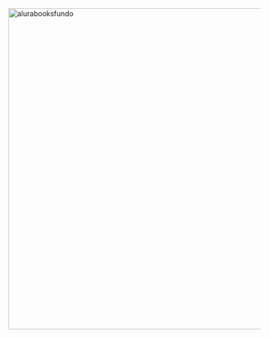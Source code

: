 <img width="1280" height="640" alt="alurabooksfundo" src="https://github.com/user-attachments/assets/b06c4374-1ee9-45c4-bbd1-5597485dac98" />
